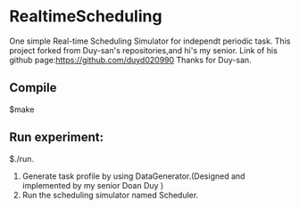 # RealtimeScheduling
One simple Real-time Scheduling Simulator for independt periodic task.
This project forked from Duy-san's repositories,and hi's my senior.
Link of his github page:https://github.com/duyd020990
Thanks for Duy-san.

## Compile
$make

## Run experiment:
 $./run.
 1. Generate task profile by using DataGenerator.(Designed and implemented by my senior Doan Duy )
 2. Run the scheduling simulator named Scheduler.
